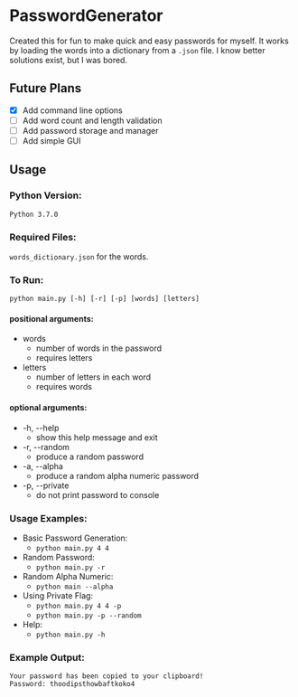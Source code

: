 # PasswordGenerator

Created this for fun to make quick and easy passwords for myself. It works by loading the words into a dictionary
from a `.json` file. I know better solutions exist, but I was bored.

## Future Plans

- [x]  Add command line options
- [ ]  Add word count and length validation
- [ ]  Add password storage and manager
- [ ]  Add simple GUI

## Usage

### Python Version:

`Python 3.7.0`

### Required Files:

`words_dictionary.json` for the words.

### To Run:

`python main.py [-h] [-r] [-p] [words] [letters]`

#### positional arguments:  
* words
  * number of words in the password
  * requires letters  
* letters
  * number of letters in each word
  * requires words  

#### optional arguments:  
  * -h, --help     
    * show this help message and exit  
  * -r, --random   
    * produce a random password
  * -a, --alpha    
    * produce a random alpha numeric password  
  * -p, --private  
    * do not print password to console  

### Usage Examples:

* Basic Password Generation: 
  * `python main.py 4 4`
* Random Password: 
  * `python main.py -r`
* Random Alpha Numeric: 
  * `python main --alpha`
* Using Private Flag: 
  * `python main.py 4 4 -p` 
  * `python main.py -p --random`
* Help: 
  * `python main.py -h`

### Example Output:

```
Your password has been copied to your clipboard!
Password: thoodipsthowbaftkoko4
```
